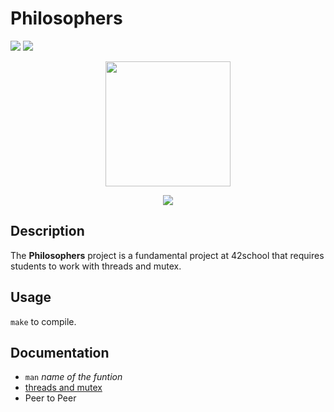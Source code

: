 # Philosophers

![](https://img.shields.io/badge/Language-C-blue)
![](https://img.shields.io/badge/School-42-black)

<p align="center">
  <img width="200" height="200" src="https://github.com/byaliego/42-project-badges/blob/main/badges/philosophersn.png">
</p>
<p align="center">
 <img src="https://img.shields.io/badge/Puntuation-100%2F100-brightgreen">
</p>

## Description

The **Philosophers** project is a fundamental project at 42school that requires students to work with threads and mutex.

## Usage

``make`` to compile.

## Documentation

* ``man`` *name of the funtion*
* [threads and mutex](https://www.youtube.com/watch?v=d9s_d28yJq0&list=PLfqABt5AS4FmuQf70psXrsMLEDQXNkLq2)
* Peer to Peer